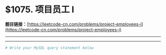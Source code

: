 # $1075. 项目员工 I

**题目链接：**[https://leetcode-cn.com/problems/project-employees-i](https://leetcode-cn.com/problems/project-employees-i)

---

<Cards card="leetcode_1075_project-employees-i"></Cards>

---

```sh
# Write your MySQL query statement below
```